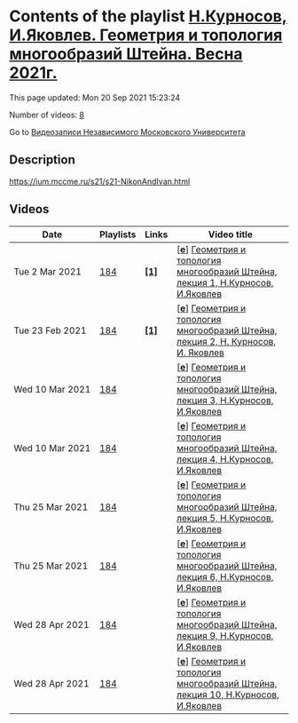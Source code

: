 # Contents of the playlist [Н.Курносов, И.Яковлев. Геометрия и топология многообразий Штейна. Весна 2021г.](https://www.youtube.com/playlist?list=PLp9ABVh6_x4E57Bqu7T9PH3XV9OXzLAIh)

This page updated: Mon 20 Sep 2021 15:23:24

Number of videos: [8](#videos)

Go to [Видеозаписи Независимого Московского Университета](../README.md)

## Description

<https://ium.mccme.ru/s21/s21-NikonAndIvan.html>

## Videos

|Date|Playlists|Links|Video title|
|---|---|---|---|
| Tue&nbsp;2&nbsp;Mar&nbsp;2021 | [184](../playlists/184 "Н.Курносов, И.Яковлев. Геометрия и топология многообразий Штейна. Весна 2021г.") | [**[1]**](https://ium.mccme.ru/s21/s21-NikonAndIvan.html) | [[**e**](https://studio.youtube.com/video/Fr3Y38VawJ8/edit "Edit")] [Геометрия и топология многообразий Штейна, лекция 1, Н.Курносов, И.Яковлев](https://www.youtube.com/watch?v=Fr3Y38VawJ8&list=PLp9ABVh6_x4E57Bqu7T9PH3XV9OXzLAIh "https://ium.mccme.ru/s21/s21-NikonAndIvan.html") |
| Tue&nbsp;23&nbsp;Feb&nbsp;2021 | [184](../playlists/184 "Н.Курносов, И.Яковлев. Геометрия и топология многообразий Штейна. Весна 2021г.") | [**[1]**](https://ium.mccme.ru/s21/s21-NikonAndIvan.html) | [[**e**](https://studio.youtube.com/video/ntLmoKualB4/edit "Edit")] [Геометрия и топология многообразий Штейна, лекция 2, Н. Курносов, И. Яковлев](https://www.youtube.com/watch?v=ntLmoKualB4&list=PLp9ABVh6_x4E57Bqu7T9PH3XV9OXzLAIh "https://ium.mccme.ru/s21/s21-NikonAndIvan.html") |
| Wed&nbsp;10&nbsp;Mar&nbsp;2021 | [184](../playlists/184 "Н.Курносов, И.Яковлев. Геометрия и топология многообразий Штейна. Весна 2021г.") |  | [[**e**](https://studio.youtube.com/video/AA7T3I4cp-0/edit "Edit")] [Геометрия и топология многообразий Штейна, лекция 3, Н.Курносов, И.Яковлев](https://www.youtube.com/watch?v=AA7T3I4cp-0&list=PLp9ABVh6_x4E57Bqu7T9PH3XV9OXzLAIh) |
| Wed&nbsp;10&nbsp;Mar&nbsp;2021 | [184](../playlists/184 "Н.Курносов, И.Яковлев. Геометрия и топология многообразий Штейна. Весна 2021г.") |  | [[**e**](https://studio.youtube.com/video/gtWRF9yz0VY/edit "Edit")] [Геометрия и топология многообразий Штейна, лекция 4, Н.Курносов, И.Яковлев](https://www.youtube.com/watch?v=gtWRF9yz0VY&list=PLp9ABVh6_x4E57Bqu7T9PH3XV9OXzLAIh) |
| Thu&nbsp;25&nbsp;Mar&nbsp;2021 | [184](../playlists/184 "Н.Курносов, И.Яковлев. Геометрия и топология многообразий Штейна. Весна 2021г.") |  | [[**e**](https://studio.youtube.com/video/ddw9-fzTD5o/edit "Edit")] [Геометрия и топология многообразий Штейна, лекция 5, Н.Курносов, И.Яковлев](https://www.youtube.com/watch?v=ddw9-fzTD5o&list=PLp9ABVh6_x4E57Bqu7T9PH3XV9OXzLAIh) |
| Thu&nbsp;25&nbsp;Mar&nbsp;2021 | [184](../playlists/184 "Н.Курносов, И.Яковлев. Геометрия и топология многообразий Штейна. Весна 2021г.") |  | [[**e**](https://studio.youtube.com/video/lQEphQS154c/edit "Edit")] [Геометрия и топология многообразий Штейна, лекция 6, Н.Курносов, И.Яковлев](https://www.youtube.com/watch?v=lQEphQS154c&list=PLp9ABVh6_x4E57Bqu7T9PH3XV9OXzLAIh) |
| Wed&nbsp;28&nbsp;Apr&nbsp;2021 | [184](../playlists/184 "Н.Курносов, И.Яковлев. Геометрия и топология многообразий Штейна. Весна 2021г.") |  | [[**e**](https://studio.youtube.com/video/NYXMqwWhy_8/edit "Edit")] [Геометрия и топология многообразий Штейна, лекция 9, Н.Курносов, И.Яковлев](https://www.youtube.com/watch?v=NYXMqwWhy_8&list=PLp9ABVh6_x4E57Bqu7T9PH3XV9OXzLAIh) |
| Wed&nbsp;28&nbsp;Apr&nbsp;2021 | [184](../playlists/184 "Н.Курносов, И.Яковлев. Геометрия и топология многообразий Штейна. Весна 2021г.") |  | [[**e**](https://studio.youtube.com/video/F-eBRLM-gQk/edit "Edit")] [Геометрия и топология многообразий Штейна, лекция 10, Н.Курносов, И.Яковлев](https://www.youtube.com/watch?v=F-eBRLM-gQk&list=PLp9ABVh6_x4E57Bqu7T9PH3XV9OXzLAIh) |
